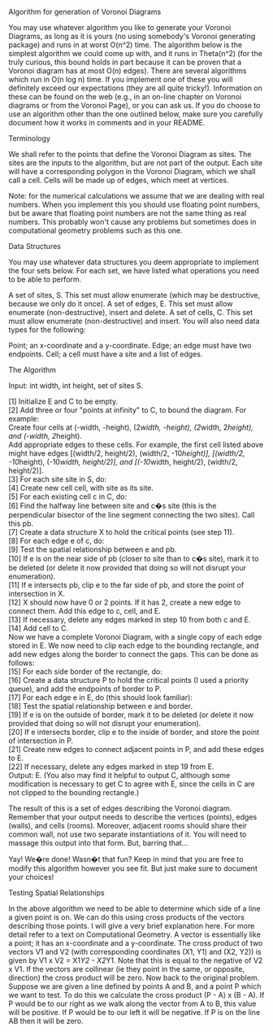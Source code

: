 Algorithm for generation of Voronoi Diagrams

You may use whatever algorithm you like to generate your Voronoi Diagrams, as long as it is yours (no using somebody's Voronoi generating package) and runs in at worst O(n^2) time. The algorithm below is the simplest algorithm we could come up with, and it runs in Theta(n^2) (for the truly curious, this bound holds in part because it can be proven that a Voronoi diagram has at most O(n) edges). There are several algorithms which run in O(n log n) time. If you implement one of these you will definitely exceed our expectations (they are all quite tricky!). Information on these can be found on the web (e.g., in an on-line chapter on Voronoi diagrams or from the Voronoi Page), or you can ask us. If you do choose to use an algorithm other than the one outlined below, make sure you carefully document how it works in comments and in your README.

 

Terminology

We shall refer to the points that define the Voronoi Diagram as sites. The sites are the inputs to the algorithm, but are not part of the output. Each site will have a corresponding polygon in the Voronoi Diagram, which we shall call a cell. Cells will be made up of edges, which meet at vertices.

Note: for the numerical calculations we assume that we are dealing with real numbers. When you implement this you should use floating point numbers, but be aware that floating point numbers are not the same thing as real numbers. This probably won't cause any problems but sometimes does in computational geometry problems such as this one.

 

Data Structures

You may use whatever data structures you deem appropriate to implement the four sets below. For each set, we have listed what operations you need to be able to perform.

A set of sites, S. This set must allow enumerate (which may be destructive, because we only do it once).
A set of edges, E. This set must allow enumerate (non-destructive), insert and delete.
A set of cells, C. This set must allow enumerate (non-destructive) and insert.
You will also need data types for the following:

Point; an x-coordinate and a y-coordinate.
Edge; an edge must have two endpoints.
Cell; a cell must have a site and a list of edges.
 

The Algorithm

Input: int width, int height, set of sites S.

[1] Initialize E and C to be empty.  
[2] Add three or four "points at infinity" to C, to bound the diagram. For example:   
Create four cells at (-width, -height), (2*width, -height), (2*width, 2*height), and (-width, 2*height).   
Add appropriate edges to these cells. For example, the first cell listed above might have edges [(width/2, height/2), (width/2, -10*height)], [(width/2, -10*height), (-10*width, height/2)], and [(-10*width, height/2), (width/2, height/2)].   
[3] For each site site in S, do:   
[4] Create new cell cell, with site as its site.   
[5] For each existing cell c in C, do:   
[6] Find the halfway line between site and c�s site (this is the perpendicular bisector of the line segment connecting the two sites). Call this pb.   
[7] Create a data structure X to hold the critical points (see step 11).   
[8] For each edge e of c, do:   
[9] Test the spatial relationship between e and pb.   
[10] If e is on the near side of pb (closer to site than to c�s site), mark it to be deleted (or delete it now provided that doing so will not disrupt your enumeration).   
[11] If e intersects pb, clip e to the far side of pb, and store the point of intersection in X.   
[12] X should now have 0 or 2 points. If it has 2, create a new edge to connect them. Add this edge to c, cell, and E.   
[13] If necessary, delete any edges marked in step 10 from both c and E.   
[14] Add cell to C.    
Now we have a complete Voronoi Diagram, with a single copy of each edge stored in E. We now need to clip each edge to the bounding rectangle, and add new edges along the border to connect the gaps. This can be done as follows:   
[15] For each side border of the rectangle, do:   
[16] Create a data structure P to hold the critical points (I used a priority queue), and add the endpoints of border to P.    
[17] For each edge e in E, do (this should look familiar):   
[18] Test the spatial relationship between e and border.    
[19] If e is on the outside of border, mark it to be deleted (or delete it now provided that doing so will not disrupt your enumeration).    
[20] If e intersects border, clip e to the inside of border, and store the point of intersection in P.   
[21] Create new edges to connect adjacent points in P, and add these edges to E.    
[22] If necessary, delete any edges marked in step 19 from E.   
Output: E. (You also may find it helpful to output C, although some modification is necessary to get C to agree with E, since the cells in C are not clipped to the bounding rectangle.)    
 

The result of this is a set of edges describing the Voronoi diagram. Remember that your output needs to describe the vertices (points), edges (walls), and cells (rooms). Moreover, adjacent rooms should share their common wall, not use two separate instantiations of it. You will need to massage this output into that form. But, barring that...     

Yay! We�re done! Wasn�t that fun? Keep in mind that you are free to modify this algorithm however you see fit. But just make sure to document your choices!    
 
 

Testing Spatial Relationships    

In the above algorithm we need to be able to determine which side of a line a given point is on. We can do this using cross products of the vectors describing those points. I will give a very brief explanation here. For more detail refer to a text on Computational Geometry. A vector is essentially like a point; it has an x-coordinate and a y-coordinate. The cross product of two vectors V1 and V2 (with corresponding coordinates (X1, Y1) and (X2, Y2)) is given by V1 x V2 = X1*Y2 - X2*Y1. Note that this is equal to the negative of V2 x V1. If the vectors are collinear (ie they point in the same, or opposite, direction) the cross product will be zero. Now back to the original problem. Suppose we are given a line defined by points A and B, and a point P which we want to test. To do this we calculate the cross product (P - A) x (B - A). If P would be to our right as we walk along the vector from A to B, this value will be positive. If P would be to our left it will be negative. If P is on the line AB then it will be zero.
